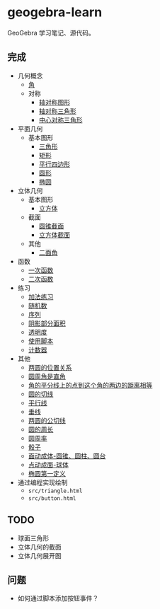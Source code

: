 # geogebra-learn

GeoGebra 学习笔记、源代码。

## 完成

* 几何概念
    * [角](https://www.geogebra.org/m/ytywe6ab)
    * 对称
        * [轴对称图形](https://www.geogebra.org/m/dtynjcf3)
        * [轴对称三角形](https://www.geogebra.org/m/mhw6te5m)
        * [中心对称三角形](https://www.geogebra.org/m/b99chbde)
* 平面几何
    * 基本图形
        * [三角形](https://www.geogebra.org/m/g8ccquyp)
        * [矩形](https://www.geogebra.org/m/kmqust99)
        * [平行四边形](https://www.geogebra.org/m/rdfbumqc)
        * [圆形](https://www.geogebra.org/m/fdv94rzm)
        * [椭圆](https://www.geogebra.org/m/dma9n4gw)
* 立体几何
    * 基本图形
        * [立方体](https://www.geogebra.org/m/nywckc5g)
    * 截面
        * [圆锥截面](https://www.geogebra.org/m/manggmnj)
        * [立方体截面](https://www.geogebra.org/m/aaeva3am)
    * 其他
        * [二面角](https://www.geogebra.org/m/azzqbchj)
* 函数
    * [一次函数](https://www.geogebra.org/m/wrpxsvfd)
    * [二次函数](https://www.geogebra.org/m/vvfs4sv8)
* 练习
    * [加法练习](https://www.geogebra.org/m/qfebyjbd)
    * [随机数](https://www.geogebra.org/m/g5s2v6kf)
    * [序列](https://www.geogebra.org/m/artyafjv)
    * [阴影部分面积](https://www.geogebra.org/m/andm5tdf)
    * [透明度](https://www.geogebra.org/m/urn4za9s)
    * [使用脚本](https://www.geogebra.org/m/n2dp2m6x)
    * [计数器](https://www.geogebra.org/m/upuwaues)
* 其他
    * [两圆的位置关系](https://www.geogebra.org/m/qqusks9v)
    * [圆周角是直角](https://www.geogebra.org/m/mru4kybt)
    * [角的平分线上的点到这个角的两边的距离相等](https://www.geogebra.org/m/cvbsntsa)
    * [圆的切线](https://www.geogebra.org/m/bnazpub4)
    * [平行线](https://www.geogebra.org/m/ddepa44b)
    * [垂线](https://www.geogebra.org/m/tkstv9zz)
    * [两圆的公切线](https://www.geogebra.org/m/hjkskwet)
    * [圆的周长](https://www.geogebra.org/m/bfnxxj8m)
    * [圆周率](https://www.geogebra.org/m/r5ehjp88)
    * [骰子](https://www.geogebra.org/m/s7sftttf)
    * [面动成体-圆锥、圆柱、圆台](https://www.geogebra.org/m/svp5suuy)
    * [点动成面-球体](https://www.geogebra.org/m/yzzzcf46)
    * [椭圆第一定义](https://www.geogebra.org/m/jng4aetx)
* 通过编程实现绘制
    * `src/triangle.html`
    * `src/button.html`


## TODO

* 球面三角形
* 立体几何的截面
* 立体几何展开图


## 问题

* 如何通过脚本添加按钮事件？